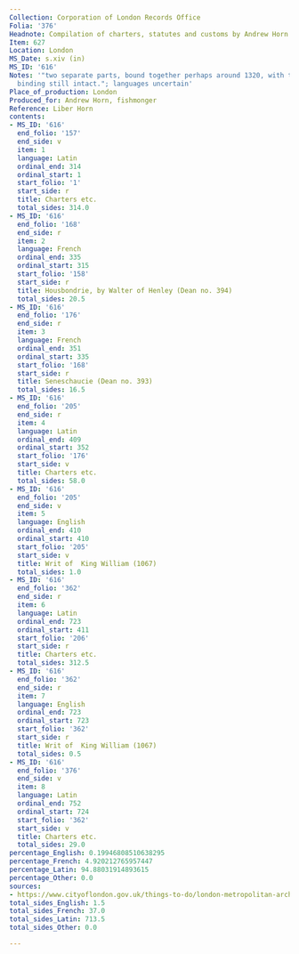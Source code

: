 ```yaml
---
Collection: Corporation of London Records Office
Folia: '376'
Headnote: Compilation of charters, statutes and customs by Andrew Horn
Item: 627
Location: London
MS_Date: s.xiv (in)
MS_ID: '616'
Notes: '"two separate parts, bound together perhaps around 1320, with the original
  binding still intact."; languages uncertain'
Place_of_production: London
Produced_for: Andrew Horn, fishmonger
Reference: Liber Horn
contents:
- MS_ID: '616'
  end_folio: '157'
  end_side: v
  item: 1
  language: Latin
  ordinal_end: 314
  ordinal_start: 1
  start_folio: '1'
  start_side: r
  title: Charters etc.
  total_sides: 314.0
- MS_ID: '616'
  end_folio: '168'
  end_side: r
  item: 2
  language: French
  ordinal_end: 335
  ordinal_start: 315
  start_folio: '158'
  start_side: r
  title: Housbondrie, by Walter of Henley (Dean no. 394)
  total_sides: 20.5
- MS_ID: '616'
  end_folio: '176'
  end_side: r
  item: 3
  language: French
  ordinal_end: 351
  ordinal_start: 335
  start_folio: '168'
  start_side: r
  title: Seneschaucie (Dean no. 393)
  total_sides: 16.5
- MS_ID: '616'
  end_folio: '205'
  end_side: r
  item: 4
  language: Latin
  ordinal_end: 409
  ordinal_start: 352
  start_folio: '176'
  start_side: v
  title: Charters etc.
  total_sides: 58.0
- MS_ID: '616'
  end_folio: '205'
  end_side: v
  item: 5
  language: English
  ordinal_end: 410
  ordinal_start: 410
  start_folio: '205'
  start_side: v
  title: Writ of  King William (1067)
  total_sides: 1.0
- MS_ID: '616'
  end_folio: '362'
  end_side: r
  item: 6
  language: Latin
  ordinal_end: 723
  ordinal_start: 411
  start_folio: '206'
  start_side: r
  title: Charters etc.
  total_sides: 312.5
- MS_ID: '616'
  end_folio: '362'
  end_side: r
  item: 7
  language: English
  ordinal_end: 723
  ordinal_start: 723
  start_folio: '362'
  start_side: r
  title: Writ of  King William (1067)
  total_sides: 0.5
- MS_ID: '616'
  end_folio: '376'
  end_side: v
  item: 8
  language: Latin
  ordinal_end: 752
  ordinal_start: 724
  start_folio: '362'
  start_side: v
  title: Charters etc.
  total_sides: 29.0
percentage_English: 0.19946808510638295
percentage_French: 4.920212765957447
percentage_Latin: 94.88031914893615
percentage_Other: 0.0
sources:
- https://www.cityoflondon.gov.uk/things-to-do/london-metropolitan-archives/the-collections/Pages/liber-horn.aspx
total_sides_English: 1.5
total_sides_French: 37.0
total_sides_Latin: 713.5
total_sides_Other: 0.0

---
```

